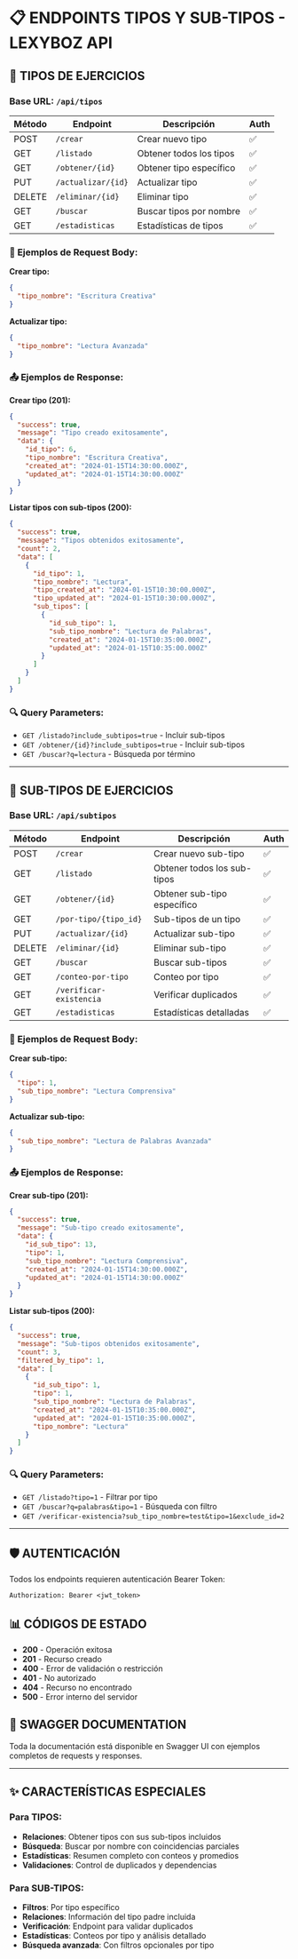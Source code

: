 # 📋 ENDPOINTS TIPOS Y SUB-TIPOS - LEXYBOZ API

## 🎯 TIPOS DE EJERCICIOS

### Base URL: `/api/tipos`

| Método | Endpoint | Descripción | Auth |
|--------|----------|-------------|------|
| POST | `/crear` | Crear nuevo tipo | ✅ |
| GET | `/listado` | Obtener todos los tipos | ✅ |
| GET | `/obtener/{id}` | Obtener tipo específico | ✅ |
| PUT | `/actualizar/{id}` | Actualizar tipo | ✅ |
| DELETE | `/eliminar/{id}` | Eliminar tipo | ✅ |
| GET | `/buscar` | Buscar tipos por nombre | ✅ |
| GET | `/estadisticas` | Estadísticas de tipos | ✅ |

### 📝 Ejemplos de Request Body:

**Crear tipo:**
```json
{
  "tipo_nombre": "Escritura Creativa"
}
```

**Actualizar tipo:**
```json
{
  "tipo_nombre": "Lectura Avanzada"
}
```

### 📤 Ejemplos de Response:

**Crear tipo (201):**
```json
{
  "success": true,
  "message": "Tipo creado exitosamente",
  "data": {
    "id_tipo": 6,
    "tipo_nombre": "Escritura Creativa",
    "created_at": "2024-01-15T14:30:00.000Z",
    "updated_at": "2024-01-15T14:30:00.000Z"
  }
}
```

**Listar tipos con sub-tipos (200):**
```json
{
  "success": true,
  "message": "Tipos obtenidos exitosamente",
  "count": 2,
  "data": [
    {
      "id_tipo": 1,
      "tipo_nombre": "Lectura",
      "tipo_created_at": "2024-01-15T10:30:00.000Z",
      "tipo_updated_at": "2024-01-15T10:30:00.000Z",
      "sub_tipos": [
        {
          "id_sub_tipo": 1,
          "sub_tipo_nombre": "Lectura de Palabras",
          "created_at": "2024-01-15T10:35:00.000Z",
          "updated_at": "2024-01-15T10:35:00.000Z"
        }
      ]
    }
  ]
}
```

### 🔍 Query Parameters:

- `GET /listado?include_subtipos=true` - Incluir sub-tipos
- `GET /obtener/{id}?include_subtipos=true` - Incluir sub-tipos
- `GET /buscar?q=lectura` - Búsqueda por término

---

## 🎯 SUB-TIPOS DE EJERCICIOS

### Base URL: `/api/subtipos`

| Método | Endpoint | Descripción | Auth |
|--------|----------|-------------|------|
| POST | `/crear` | Crear nuevo sub-tipo | ✅ |
| GET | `/listado` | Obtener todos los sub-tipos | ✅ |
| GET | `/obtener/{id}` | Obtener sub-tipo específico | ✅ |
| GET | `/por-tipo/{tipo_id}` | Sub-tipos de un tipo | ✅ |
| PUT | `/actualizar/{id}` | Actualizar sub-tipo | ✅ |
| DELETE | `/eliminar/{id}` | Eliminar sub-tipo | ✅ |
| GET | `/buscar` | Buscar sub-tipos | ✅ |
| GET | `/conteo-por-tipo` | Conteo por tipo | ✅ |
| GET | `/verificar-existencia` | Verificar duplicados | ✅ |
| GET | `/estadisticas` | Estadísticas detalladas | ✅ |

### 📝 Ejemplos de Request Body:

**Crear sub-tipo:**
```json
{
  "tipo": 1,
  "sub_tipo_nombre": "Lectura Comprensiva"
}
```

**Actualizar sub-tipo:**
```json
{
  "sub_tipo_nombre": "Lectura de Palabras Avanzada"
}
```

### 📤 Ejemplos de Response:

**Crear sub-tipo (201):**
```json
{
  "success": true,
  "message": "Sub-tipo creado exitosamente",
  "data": {
    "id_sub_tipo": 13,
    "tipo": 1,
    "sub_tipo_nombre": "Lectura Comprensiva",
    "created_at": "2024-01-15T14:30:00.000Z",
    "updated_at": "2024-01-15T14:30:00.000Z"
  }
}
```

**Listar sub-tipos (200):**
```json
{
  "success": true,
  "message": "Sub-tipos obtenidos exitosamente",
  "count": 3,
  "filtered_by_tipo": 1,
  "data": [
    {
      "id_sub_tipo": 1,
      "tipo": 1,
      "sub_tipo_nombre": "Lectura de Palabras",
      "created_at": "2024-01-15T10:35:00.000Z",
      "updated_at": "2024-01-15T10:35:00.000Z",
      "tipo_nombre": "Lectura"
    }
  ]
}
```

### 🔍 Query Parameters:

- `GET /listado?tipo=1` - Filtrar por tipo
- `GET /buscar?q=palabras&tipo=1` - Búsqueda con filtro
- `GET /verificar-existencia?sub_tipo_nombre=test&tipo=1&exclude_id=2`

---

## 🛡️ AUTENTICACIÓN

Todos los endpoints requieren autenticación Bearer Token:

```
Authorization: Bearer <jwt_token>
```

## 📊 CÓDIGOS DE ESTADO

- **200** - Operación exitosa
- **201** - Recurso creado
- **400** - Error de validación o restricción
- **401** - No autorizado
- **404** - Recurso no encontrado
- **500** - Error interno del servidor

## 🔗 SWAGGER DOCUMENTATION

Toda la documentación está disponible en Swagger UI con ejemplos completos de requests y responses.

---

## ✨ CARACTERÍSTICAS ESPECIALES

### Para TIPOS:
- **Relaciones**: Obtener tipos con sus sub-tipos incluidos
- **Búsqueda**: Buscar por nombre con coincidencias parciales
- **Estadísticas**: Resumen completo con conteos y promedios
- **Validaciones**: Control de duplicados y dependencias

### Para SUB-TIPOS:
- **Filtros**: Por tipo específico
- **Relaciones**: Información del tipo padre incluida
- **Verificación**: Endpoint para validar duplicados
- **Estadísticas**: Conteos por tipo y análisis detallado
- **Búsqueda avanzada**: Con filtros opcionales por tipo
